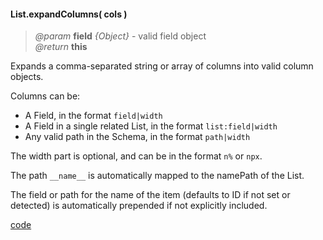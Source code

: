 #### List.expandColumns( cols )
> _@param_ **field** _{Object}_  - valid field object  
> _@return_ **this**   

Expands a comma-separated string or array of columns into valid column objects.  
  
Columns can be:  
* A Field, in the format `field|width` 
* A Field in a single related List, in the format `list:field|width`  
* Any valid path in the Schema, in the format `path|width`  
 
The width part is optional, and can be in the format `n%` or `npx`.
 
The path `__name__` is automatically mapped to the namePath of the List.  
 
The field or path for the name of the item (defaults to ID if not set or detected) is automatically prepended if not explicitly included.  

<div class="code-header addGitHubLink" data-file="lib/list/expandColumns.js"> <a href="#" class="loadCode">code</a></div><pre class=" language-javascript hideCode api"></pre> 
